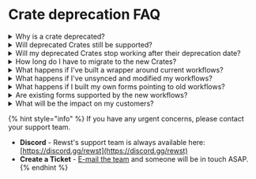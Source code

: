 # Crate deprecation FAQ

<details>

<summary>Why is a crate deprecated?</summary>

Crates are deprecated when they've been replaced by newer versions offering improved functionality, ease of use, better resilience, and ongoing support.

</details>

<details>

<summary>Will deprecated Crates still be supported?</summary>

Rewst support will continue to provide best effort support to help resolve issues with deprecated Crates. However, if a fault is identified within a deprecated Crate, we'll suggest you migrate to the new Crates for the best long-term solution.

</details>

<details>

<summary>Will my deprecated Crates stop working after their deprecation date?</summary>

Your existing workflows using deprecated Crates will continue functioning normally. Deprecation means these Crates won't receive future updates or enhancements.

</details>

<details>

<summary>How long do I have to migrate to the new Crates?</summary>

While there's no hard deadline for migration, we recommend migrating soon to ensure you benefit from the latest features, updates, and ongoing support.

</details>

<details>

<summary>What happens if I've built a wrapper around current workflows?</summary>

Your custom wrappers will continue to function normally. However, we recommend reviewing them against the new Crates to leverage enhanced capabilities.

</details>

<details>

<summary>What happens if I've unsynced and modified my workflows?</summary>

Your modified workflows will keep working, but you should consider migrating your customizations into the new Crate structure to maintain access to future enhancements and support.

</details>

<details>

<summary>What happens if I built my own forms pointing to old workflows?</summary>

Your custom forms will remain operational, but we recommend updating your forms to integrate with the new Crates to ensure compatibility and support.

</details>

<details>

<summary>Are existing forms supported by the new workflows?</summary>

Generally, yes—but we advise verifying compatibility and functionality after migration. Reach out to support for assistance if you encounter any issues.

</details>

<details>

<summary>What will be the impact on my customers?</summary>

End customers will experience no immediate impact. However, migrating to the newer Crates ensures ongoing reliability, support, and enhancements for their onboarding and offboarding processes.

</details>

{% hint style="info" %}
If you have any urgent concerns, please contact your support team.

* **Discord** - Rewst's support team is always available here: [https://discord.gg/rewst](https://discord.gg/rewst)
* **Create a Ticket** - [E-mail the team](mailto:roc@rewst.io) and someone will be in touch ASAP.
{% endhint %}
